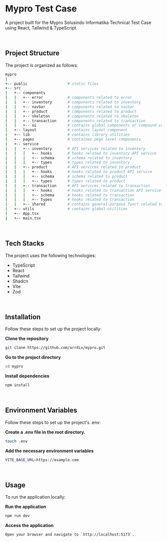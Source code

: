 # Mypro Test Case

A project built for the Mypro Solusindo Informatika Technical Test Case using React, Tailwind & TypeScript.

<br>

## Project Structure

The project is organized as follows:

```sh
mypro
|
+-- public                  # static files
+-- src
|   +-- components
|   |   +-- error           # components related to error
|   |   +-- inventory       # components related to inventory
|   |   +-- navbar          # components related to navbar
|   |   +-- product         # components related to product
|   |   +-- skeleton        # components related to skeleton
|   |   +-- transaction     # components related to transaction
|   |   +-- ui              # contains global components or compound components
|   +-- layout              # contains layout component
|   +-- lib                 # contains library utilities
|   +-- pages               # containes pege level components
|   +-- service
|   |   +-- inventory       # API services related to inventory
|   |   |   +-- hooks       # hooks related to inventory API service
|   |   |   +-- schema      # schema related to inventory
|   |   |   +-- types       # types related to inventory
|   |   +-- product         # API services related to product
|   |   |   +-- hooks       # hooks related to product API service
|   |   |   +-- schema      # schema related to product
|   |   |   +-- types       # types related to product
|   |   +-- transaction     # API services related to transaction
|   |   |   +-- hooks       # hooks related to transaction API service
|   |   |   +-- schema      # hooks related to transaction
|   |   |   +-- types       # hooks related to transaction
|   |   +-- shared          # contains general-purpose funct related to API service
|   +-- utils               # contains global utilities
|   +-- App.tsx
|   +-- main.tsx
```

<br>

## Tech Stacks

The project uses the following technologies:

-   TypeScript
-   React
-   Tailwind
-   Shadcn
-   Vite
-   Zod

<br>

## Installation

Follow these steps to set up the project locally:

**Clone the repository**

```sh
git clone https://github.com/arrdix/mypro.git
```

**Go to the project directory**

```bash
cd mypro
```

**Install dependencies**

```sh
npm install
```

<br>

## Environment Variables

Follow these steps to set up the project's .env:

**Create a .env file in the root directory.**

```sh
touch .env
```

**Add the necessary environment variables**

```sh
VITE_BASE_URL=https://example.com
```

<br>

## Usage

To run the application locally:

**Run the application**

```sh
npm run dev
```

**Access the application**

    Open your browser and navigate to `http://localhost:5173`.
